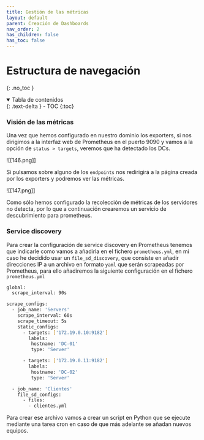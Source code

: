 ```yaml
---
title: Gestión de las métricas
layout: default
parent: Creación de Dashboards
nav_order: 2
has_children: false
has_toc: false
---
```


# Estructura de navegación
{: .no_toc }

<details open markdown="block">
  <summary>
    Tabla de contenidos
  </summary>
  {: .text-delta }
- TOC
{:toc}
</details>

### Visión de las métricas

Una vez que hemos configurado en nuestro dominio los exporters, si nos dirigimos a la interfaz web de Prometheus en el puerto 9090 y vamos a la opción de `status > targets`, veremos que ha detectado los DCs.

![[146.png]]

Si pulsamos sobre alguno de los `endpoints` nos redirigirá a la página creada por los exporters y podremos ver las métricas.

![[147.png]]

Como sólo hemos configurado la recolección de métricas de los servidores no detecta, por lo que a continuación crearemos un servicio de descubrimiento para prometheus.

### Service discovery

Para crear la configuración de service discovery en Prometheus tenemos que indicarle como vamos a añadirla en el fichero `prometheus.yml`, en mi caso he decidido usar un `file_sd_discovery`, que consiste en añadir direcciones IP a un archivo en formato `yaml` que serán scrapeadas por Prometheus, para ello añadiremos la siguiente configuración en el fichero `prometheus.yml`

``` bash
global:
  scrape_interval: 90s

scrape_configs:
  - job_name: 'Servers'
    scrape_interval: 60s
    scrape_timeout: 5s
    static_configs:
      - targets: ['172.19.0.10:9182']
        labels:
         hostname: 'DC-01'
         type: 'Server'

      - targets: ['172.19.0.11:9182']
        labels:
         hostname: 'DC-02'
         type: 'Server'

  - job_name: 'Clientes'
    file_sd_configs:
      - files:
        - clientes.yml
```

Para crear ese archivo vamos a crear un script en Python que se ejecute mediante una tarea cron en caso de que más adelante se añadan nuevos equipos.